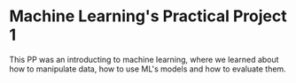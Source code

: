# Machine Learning's Practical Project 1

This PP was an introducting to machine learning, where we learned about how to manipulate data, how to use ML's models and how to evaluate them.